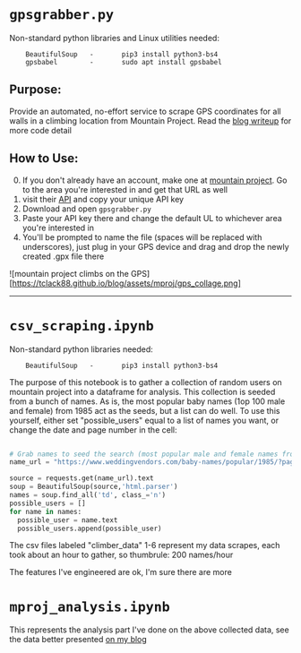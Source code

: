 # `gpsgrabber.py`

Non-standard python libraries and Linux utilities needed:

        BeautifulSoup   -       pip3 install python3-bs4
        gpsbabel        -       sudo apt install gpsbabel


## Purpose:
Provide an automated, no-effort service to scrape GPS coordinates for all walls in a climbing location from Mountain Project. Read the [blog writeup](https://tclack88.github.io/blog/code/2019/10/12/mountain-project-GPS.html) for more code detail

## How to Use:
0. If you don't already have an account, make one at [mountain project](mountainproject.com). Go to the area you're interested in and get that URL as well
1. visit their [API](mountainproject.com/data) and copy your unique API key
2. Download and open `gpsgrabber.py`
3. Paste your API key there and change the default UL to whichever area you're interested in
4. You'll be prompted to name the file (spaces will be replaced with underscores), just plug in your GPS device and drag and drop the newly created .gpx file there

![mountain project climbs on the GPS][https://tclack88.github.io/blog/assets/mproj/gps_collage.png]

<hr>

# `csv_scraping.ipynb`


Non-standard python libraries needed:

        BeautifulSoup   -       pip3 install python3-bs4


The purpose of this notebook is to gather a collection of random users on mountain project into a dataframe for analysis. This collection is seeded from a bunch of names. As is, the most popular baby names (1op 100 male and female) from 1985 act as the seeds, but a list can do well. To use this yourself, either set "possible\_users" equal to a list of names you want, or change the date and page number in the cell:
```python

# Grab names to seed the search (most popular male and female names from 1985)
name_url = "https://www.weddingvendors.com/baby-names/popular/1985/?page=1" # vary page number for more samples, I collected up to 6 for the data in my github

source = requests.get(name_url).text
soup = BeautifulSoup(source,'html.parser')
names = soup.find_all('td', class_='n')
possible_users = []
for name in names:
  possible_user = name.text
  possible_users.append(possible_user)
```

The csv files labeled "climber\_data" 1-6 represent my data scrapes, each took about an hour to gather, so thumbrule: 200 names/hour

The features I've engineered are ok, I'm sure there are more

# `mproj_analysis.ipynb`

This represents the analysis part I've done on the above collected data, see the data better presented [on my blog](https://tclack88.github.io/blog/personal/2019/09/27/climber-analysis.html)
